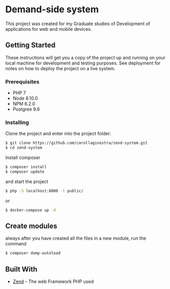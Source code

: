 # Demand-side system

This project was created for my Graduate studies of Development of applications for web and mobile devices.

## Getting Started

These instructions will get you a copy of the project up and running on your local machine for development and testing purposes. See deployment for notes on how to deploy the project on a live system.

### Prerequisites

* PHP 7
* Node 8.10.0
* NPM 6.2.0
* Postgree 9.6

### Installing

Clone the project and enter into the project folder:

```sh
$ git clone https://github.com/carollaginestra/zend-system.git
$ cd zend-system
```

Install composer

```sh
$ composer install
$ composer update
```

and start the project

```sh
$ php -S localhost:8000 -t public/
```

or

```sh
$ docker-compose up -d
```

## Create modules

always after you have created all the files in a new module, run the command

```sh
$ composer dump-autoload
```

## Built With

* [Zend](https://framework.zend.com/) - The web Framework PHP used